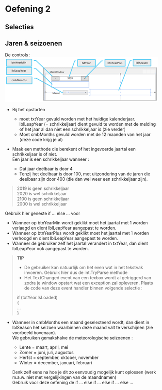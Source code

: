 # Oefening 2  
## Selecties  
## Jaren & seizoenen  
  
    
De controls :  
<img src="assets/oe2_1.png" width="660" >  
  
  * Bij het opstarten  
    * moet txtYear gevuld worden met het huidige kalenderjaar.  
      lblLeapYear (= schrikkeljaar) dient gevuld te worden met de melding of het jaar al dan niet een schrikkeljaar is (zie verder)  
    * Moet cmbMonths gevuld worden met de 12 maanden van het jaar (deze code krijg je al)  

  * Maak een methode die berekent of het ingevoerde jaartal een schrikkeljaar is of niet.  
    Een jaar is een schrikkeljaar wanneer :  
    * Dat jaar deelbaar is door 4  
    * Tenzij het deelbaar is door 100, met uitzondering van de jaren die deelbaar zijn door 400 (die dan wel weer een schrikkeljaar zijn).  
    
> 2019 is geen schrikkeljaar  
> 2020 is wel schrikkeljaar  
> 2100 is geen schrikkeljaar  
> 2000 is wel schrikkeljaar  

Gebruik hier geneste if … else … voor   
  * Wanneer op btnYearMin wordt geklikt moet het jaartal met 1 worden verlaagd en dient lblLeapYear aangepast te worden.  
  * Wanneer op btnYearPlus wordt geklikt moet het jaartal met 1 worden verhoogd en dient lblLeapYear aangepast te worden.  
  * Wanneer de gebruiker zelf het jaartal verandert in txtYear, dan dient lblLeapYear ook aangepast te worden.  

> **TIP**  
>   * De gebruiker kan natuurlijk om het even wat in het tekstvak invoeren.  Gebruik hier dus de int.TryParse methode  
>   * Het TextChanged event van een texbox wordt al getriggerd van zodra je window opstart wat een exception zal opleveren.  Plaats de code van deze event handler binnen volgende selectie :  
>  
>  if (txtYear.IsLoaded)  
>   {  
>        …  
>   }  

  * Wanneer in cmbMonths een maand geselecteerd wordt, dan dient in lblSeason het seizoen waarbinnen deze maand valt te verschijnen (zie voorbeeld bovenaan).  
    We gebruiken gemakshalve de meteorologische seizoenen :   
    * Lente = maart, april, mei  
    * Zomer = juni, juli, augustus  
    * Herfst = september, oktober, november  
    * Winter = december, januari, februari  

    Denk zelf eens na hoe je dit zo eenvoudig mogelijk kunt oplossen (werk m.a.w. niet met vergelijkingen van de maandnamen)  
    Gebruik voor deze oefening de if … else if … else if … else …  

